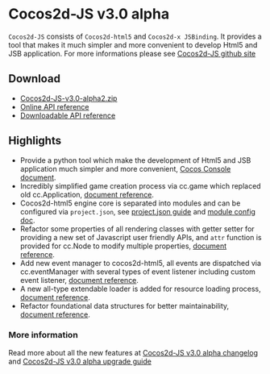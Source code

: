 # Cocos2d-JS v3.0 alpha

`Cocos2d-JS` consists of `Cocos2d-html5` and `Cocos2d-x JSBinding`. It provides a tool that makes it much simpler and more convenient to develop Html5 and JSB application. For more informations please see [Cocos2d-JS github site](https://github.com/cocos2d/cocos2d-js)

## Download

- [Cocos2d-JS-v3.0-alpha2.zip](http://cdn.cocos2d-x.org/Cocos2d-JS-v3.0-alpha2.zip)
- [Online API reference](http://www.cocos2d-x.org/reference/html5-js/V3.0alpha2/index.html)
- [Downloadable API reference](http://cdn.cocos2d-x.org/Cocos2d-html5_v3.0_Alpha2_API_Doc.zip)

## Highlights

* Provide a python tool which make the development of Html5 and JSB application much simpler and more convenient, [Cocos Console document](http://www.cocos2d-x.org/docs/manual/framework/html5/cocos-console/en).
* Incredibly simplified game creation process via cc.game which replaced old cc.Application, [document reference](http://www.cocos2d-x.org/docs/manual/framework/html5/v3.0/cc-game/en).
* Cocos2d-html5 engine core is separated into modules and can be configured via `project.json`, see [project.json guide](http://www.cocos2d-x.org/docs/manual/framework/html5/v3.0/project-json/en) and [module config doc](http://www.cocos2d-x.org/docs/manual/framework/html5/v3.0/moduleconfig-json/en).
* Refactor some properties of all rendering classes with getter setter for providing a new set of Javascript user friendly APIs, and `attr` function is provided for cc.Node to modify multiple properties, [document reference](http://www.cocos2d-x.org/docs/manual/framework/html5/v3.0/getter-setter-api/en).
* Add new event manager to cocos2d-html5, all events are dispatched via cc.eventManager with several types of event listener including custom event listener, [document reference](http://www.cocos2d-x.org/docs/manual/framework/html5/v3.0/eventManager/en).
* A new all-type extendable loader is added for resource loading process, [document reference](http://www.cocos2d-x.org/docs/manual/framework/html5/v3.0/cc-loader/en).
* Refactor foundational data structures for better maintainability, [document reference](http://www.cocos2d-x.org/docs/manual/framework/html5/v3.0/basic-data/en).

### More information ###

Read more about all the new features at [Cocos2d-JS v3.0 alpha changelog](http://www.cocos2d-x.org/docs/manual/framework/html5/release-notes/v3.0a/changelog/en) and [Cocos2d-JS v3.0 alpha upgrade guide](http://www.cocos2d-x.org/docs/manual/framework/html5/release-notes/v3.0a/upgrade-guide/en)